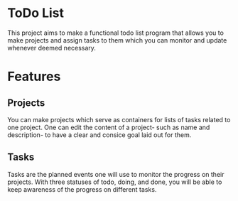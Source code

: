 # ToDo List
This project aims to make a functional todo list program that allows you to make projects and assign tasks to them which you can monitor and update whenever deemed necessary.

# Features
## Projects
You can make projects which serve as containers for lists of tasks related to one project. One can edit the content of a project- such as name and description- to have a clear and consice goal laid out for them.
## Tasks
Tasks are the planned events one will use to monitor the progress on their projects. With three statuses of todo, doing, and done, you will be able to keep awareness of the progress on different tasks.
